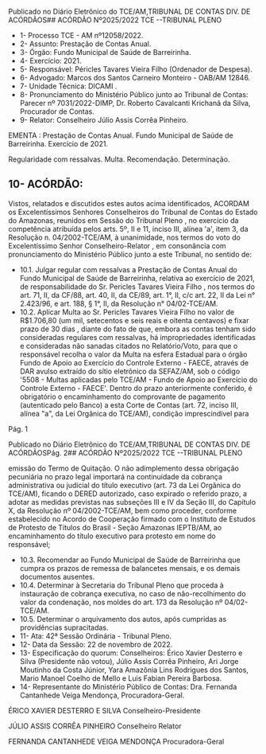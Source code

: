 Publicado  no  Diário  Eletrônico do TCE/AM,TRIBUNAL DE CONTAS DIV. DE ACÓRDÃOS## ACÓRDÃO Nº2025/2022  TCE --TRIBUNAL PLENO

- 1- Processo TCE - AM nº12058/2022.
- 2- Assunto: Prestação de Contas Anual.
- 3- Órgão: Fundo Municipal de Saúde de Barreirinha.
- 4- Exercício: 2021.
- 5- Responsável: Péricles Tavares Vieira Filho (Ordenador de Despesa).
- 6- Advogado: Marcos dos Santos Carneiro Monteiro - OAB/AM 12846.
- 7- Unidade Técnica: DICAMI .
- 8- Pronunciamento  do  Ministério  Público  junto  ao  Tribunal  de  Contas: Parecer  nº 7031/2022-DIMP, Dr. Roberto Cavalcanti Krichanã da Silva, Procurador de Contas.
- 9- Relator: Conselheiro Júlio Assis Corrêa Pinheiro.

EMENTA : Prestação de Contas Anual. Fundo Municipal  de  Saúde  de  Barreirinha.  Exercício  de 2021.

Regularidade com ressalvas. Multa. Recomendação. Determinação.

## 10-  ACÓRDÃO:

Vistos, relatados e discutidos estes autos acima identificados, ACORDAM os Excelentíssimos Senhores Conselheiros do Tribunal de Contas do Estado do Amazonas, reunidos em Sessão do Tribunal Pleno , no exercício da competência atribuída pelos arts. 5º, II e 11, inciso III, alínea 'a', item 3, da Resolução n. 04/2002-TCE/AM, à unanimidade, nos termos do voto do Excelentíssimo Senhor Conselheiro-Relator , em consonância com pronunciamento do Ministério Público junto a este Tribunal, no sentido de:

- 10.1. Julgar regular com ressalvas a  Prestação de Contas Anual do Fundo Municipal  de  Saúde  de  Barreirinha,  relativa  ao  exercício  de  2021,  de responsabilidade do Sr.  Pericles Tavares Vieira Filho ,  nos  termos  do art. 71, II, da CF/88, art. 40, II, da CE/89, art. 1°, II, c/c art. 22, II da Lei n° 2.423/96, e art. 188, § 1°, II, da Resolução n° 04/02-TCE/AM.
- 10.2. Aplicar  Multa ao Sr. Pericles  Tavares  Vieira  Filho no  valor de R$1.706,80 (um  mil,  setecentos  e  seis reais  e  oitenta  centavos)  e  fixar prazo de 30 dias , diante do fato de que, embora as contas tenham sido consideradas regulares com ressalvas, há impropriedades identificadas e consideradas não  sanadas  citados no Relatório/Voto, para que  o responsável recolha  o  valor  da  Multa  na  esfera  Estadual  para  o  órgão Fundo de Apoio ao Exercício do Controle Externo - FAECE, através de DAR  avulso  extraído  do  sítio  eletrônico  da  SEFAZ/AM,  sob  o  código '5508 - Multas aplicadas pelo TCE/AM - Fundo de Apoio ao Exercício do Controle Externo - FAECE'. Dentro do prazo anteriormente conferido, é obrigatório o encaminhamento do comprovante de pagamento (autenticado  pelo  Banco)  a  esta  Corte  de  Contas  (art.  72,  inciso  III, alínea  "a",  da  Lei  Orgânica  do  TCE/AM),  condição  imprescindível  para

Pág. 1

Publicado  no  Diário  Eletrônico do TCE/AM,TRIBUNAL DE CONTAS DIV. DE ACÓRDÃOSPág. 2## ACÓRDÃO Nº2025/2022  TCE --TRIBUNAL PLENO

emissão do Termo de Quitação. O não adimplemento dessa obrigação pecuniária no prazo legal importará na continuidade da cobrança administrativa ou judicial do título executivo (art. 73 da Lei Orgânica do TCE/AM), ficando o DERED autorizado, caso expirado o referido prazo, a  adotar  as  medidas  previstas  nas  subseções III  e IV  da  Seção III,  do Capítulo  X,  da  Resolução  nº  04/2002-TCE/AM,  bem  como  proceder, conforme estabelecido no Acordo de Cooperação firmado com o Instituto de  Estudos  de  Protesto  de  Títulos  do  Brasil  -  Seção  Amazonas  IEPTB/AM,  ao  encaminhamento  do  título  executivo  para  protesto  em nome do responsável;

- 10.3. Recomendar ao Fundo Municipal de Saúde de Barreirinha que cumpra os prazos de remessa de balancetes mensais, e os demais documentos ausentes.
- 10.4. Determinar à Secretaria do Tribunal Pleno que proceda à instauração de cobrança executiva, no caso de não-recolhimento do valor da condenação, nos moldes do art. 173 da Resolução nº 04/02-TCE/AM.
- 10.5. Determinar o arquivamento dos autos, após cumpridas as providências supracitadas.
- 11-  Ata: 42ª Sessão Ordinária - Tribunal Pleno.
- 12-  Data da Sessão: 22 de novembro de 2022.
- 13-  Especificação do quorum: Conselheiros: Érico Xavier Desterro e Silva (Presidente não  votou),  Júlio  Assis  Corrêa  Pinheiro,  Ari  Jorge  Moutinho  da  Costa  Júnior,  Yara Amazônia Lins Rodrigues dos Santos, Mario Manoel Coelho de Mello e Luis Fabian Pereira Barbosa.
- 14-  Representante do Ministério Público de Contas: Dra. Fernanda Cantanhede Veiga Mendonça, Procuradora-Geral.

ÉRICO XAVIER DESTERRO E SILVA Conselheiro-Presidente

JÚLIO ASSIS CORRÊA PINHEIRO Conselheiro Relator

FERNANDA CANTANHEDE VEIGA MENDONÇA Procuradora-Geral
